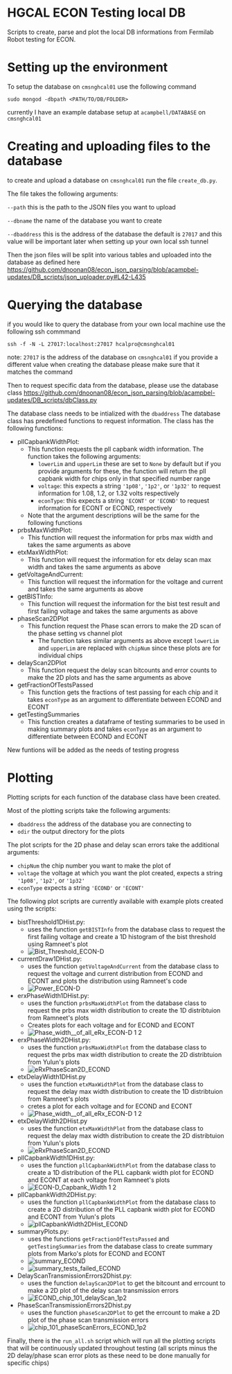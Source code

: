 # HGCAL ECON Testing local DB
Scripts to create, parse and plot the local DB informations from Fermilab Robot testing for ECON. 

# Setting up the environment
To setup the database on ```cmsnghcal01``` use the following command
```
sudo mongod -dbpath <PATH/TO/DB/FOLDER>
```
currently I have an example database setup at ```acampbell/DATABASE``` on ```cmsnghcal01```

# Creating and uploading files to the database
to create and upload a database on ```cmsnghcal01``` run the file ```create_db.py```.

The file takes the following arguments: 

```--path``` this is the path to the JSON files you want to upload

```--dbname``` the name of the database you want to create

```--dbaddress``` this is the address of the database the default is ```27017``` and this value will be important later when setting up your own local ssh tunnel

Then the json files will be split into various tables and uploaded into the database as defined here https://github.com/dnoonan08/econ_json_parsing/blob/acampbel-updates/DB_scripts/json_uploader.py#L42-L435

# Querying the database
if you would like to query the database from your own local machine use the following ssh commmand

```ssh -f -N -L 27017:localhost:27017 hcalpro@cmsnghcal01```

note: ```27017``` is the address of the database on ```cmsnghcal01``` if you provide a different value when creating the database please make sure that it matches the command 

Then to request specific data from the database, please use the database class https://github.com/dnoonan08/econ_json_parsing/blob/acampbel-updates/DB_scripts/dbClass.py

The database class needs to be intialized with the ```dbaddress```
The database class has predefined functions to request information. The class has the following functions:

- pllCapbankWidthPlot:
  - This function requests the pll capbank width information. The function takes the following arguments:
    - ```lowerLim``` and ```upperLim``` these are set to ```None``` by default but if you provide arguments for these, the function will return the pll capbank width for chips only in that specified number range
    - ```voltage```: this expects a string ```'1p08'```, ```'1p2'```, or ```'1p32'``` to request information for 1.08, 1.2, or 1.32 volts respectively
    - ```econType```: this expects a string ```'ECONT'``` or ```'ECOND'``` to request information for ECONT or ECOND, respectively
  - Note that the argument descriptions will be the same for the following functions
- prbsMaxWidthPlot:
  - This function will request the information for prbs max width and takes the same arguments as above
- etxMaxWidthPlot:
  - This function will request the information for etx delay scan max width and takes the same arguments as above
- getVoltageAndCurrent:
  - This function will request the information for the voltage and current and takes the same arguments as above
- getBISTInfo:
  - This function will request the information for the bist test result and first failing voltage and takes the same arguments as above
- phaseScan2DPlot
  - This function request the Phase scan errors to make the 2D scan of the phase setting vs channel plot
    - The function takes similar arguments as above except ```lowerLim``` and ```upperLim``` are replaced with ```chipNum``` since these plots are for individual chips
- delayScan2DPlot
  - This function request the delay scan bitcounts and error counts to make the 2D plots and has the same arguments as above
- getFractionOfTestsPassed
  - This function gets the fractions of test passing for each chip and it takes ```econType``` as an argument to differentiate between ECOND and ECONT
- getTestingSummaries
  - This function creates a dataframe of testing summaries to be used in making summary plots and takes ```econType``` as an argument to differentiate between ECOND and ECONT

New funtions will be added as the needs of testing progress

# Plotting
Plotting scripts for each function of the database class have been created. 

Most of the plotting scripts take the following arguments:
- ```dbaddress``` the address of the database you are connecting to
- ```odir``` the output directory for the plots

The plot scripts for the 2D phase and delay scan errors take the additional arguments:
- ```chipNum``` the chip number you want to make the plot of
- ```voltage``` the voltage at which you want the plot created, expects a string ```'1p08'```, ```'1p2'```, or ```'1p32'```
- ```econType``` expects a string ```'ECOND'``` or ```'ECONT'```

The following plot scripts are currently available with example plots created using the scripts:
- bistThreshold1DHist.py:
  - uses the function ```getBISTInfo``` from the database class to request the first failing voltage and create a 1D histogram of the bist threshold using Ramneet's plot
  - ![Bist_Threshold_ECON-D](https://github.com/user-attachments/assets/9100444e-48af-4aca-ae11-b3cdde7f3342)
- currentDraw1DHist.py:
  - uses the function ```getVoltageAndCurrent``` from the database class to request the voltage and current distribution from ECOND and ECONT and plots the distribution using Ramneet's code
  - ![Power_ECON-D](https://github.com/user-attachments/assets/8433a2a4-bf17-48af-b368-c31dcfe36695)
- erxPhaseWidth1DHist.py:
  - uses the function ```prbsMaxWidthPlot``` from the database class to request the prbs max width distribution to create the 1D distribtuion from Ramneet's plots
  - Creates plots for each voltage and for ECOND and ECONT
  - ![Phase_width__of_all_eRx_ECON-D  1 2](https://github.com/user-attachments/assets/2d8fa4f8-bc76-422f-a504-9f4802ed7cf2)
- erxPhaseWidth2DHist.py:
  - uses the function ```prbsMaxWidthPlot``` from the database class to request the prbs max width distribution to create the 2D distribtuion from Yulun's plots
  - ![eRxPhaseScan2D_ECOND](https://github.com/user-attachments/assets/5dc66c2b-2ca3-4290-9d07-b1986c97780d)
- etxDelayWidth1DHist.py
  - uses the function ```etxMaxWidthPlot``` from the database class to request the delay max width distribution to create the 1D distribtuion from Ramneet's plots
  - cretes a plot for each voltage and for ECOND and ECONT
  - ![Phase_width__of_all_eRx_ECON-D  1 2](https://github.com/user-attachments/assets/fd8fbacb-6c68-4462-9319-41652c122c15)
- etxDelayWidth2DHist.py
  - uses the function ```etxMaxWidthPlot``` from the database class to request the delay max width distribution to create the 2D distribtuion from Yulun's plots
  - ![eRxPhaseScan2D_ECOND](https://github.com/user-attachments/assets/4a421e9f-fee4-44f8-8b48-60cda8ff5199)
- pllCapbankWidth1DHist.py:
  - uses the function ```pllCapbankWidthPlot``` from the database class to create a 1D distribution of the PLL capbank width plot for ECOND and ECONT at each voltage from Ramneet's plots
  - ![ECON-D_Capbank_Width  1 2](https://github.com/user-attachments/assets/b35fe92f-2d2e-4db1-8193-58bb51b7c3de)
- pllCapbankWidth2DHist.py:
  - uses the function ```pllCapbankWidthPlot``` from the database class to create a 2D distribution of the PLL capbank width plot for ECOND and ECONT from Yulun's plots
  - ![pllCapbankWidth2DHist_ECOND](https://github.com/user-attachments/assets/554bbf11-96da-4f1a-959a-b90e01a47edc)
- summaryPlots.py:
  - uses the functions ```getFractionOfTestsPassed``` and ```getTestingSummaries``` from the database class to create summary plots from Marko's plots for ECOND and ECONT
  - ![summary_ECOND](https://github.com/user-attachments/assets/2d67cfd0-17ef-4a31-b72a-e35fb4b93a0b)
  - ![summary_tests_failed_ECOND](https://github.com/user-attachments/assets/d5cbc9d4-3f71-4361-b305-e54ba1597415)
- DelayScanTransmissionErrors2Dhist.py:
  - uses the function ```delayScan2DPlot``` to get the bitcount and errcount to make a 2D plot of the delay scan transmission errors
  - ![ECOND_chip_101_delayScan_1p2](https://github.com/user-attachments/assets/a3522e3d-8c3d-430f-bba4-e60309e5dd5a)
- PhaseScanTransmissionErrors2Dhist.py
  - uses the function ```phaseScan2DPlot``` to get the errcount to make a 2D plot of the phase scan transmission errors
  - ![chip_101_phaseScanErrors_ECOND_1p2](https://github.com/user-attachments/assets/ecf33994-6116-4dc6-9bd3-52f4ad472ca9)

Finally, there is the ```run_all.sh``` script which will run all the plotting scripts that will be continuously updated throughout testing (all scripts minus the 2D delay/phase scan error plots as these need to be done manually for specific chips)







  









